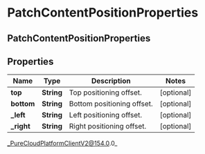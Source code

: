 # PatchContentPositionProperties

## PatchContentPositionProperties

## Properties

|Name | Type | Description | Notes|
|------------ | ------------- | ------------- | -------------|
| **top** | **String** | Top positioning offset. | [optional] |
| **bottom** | **String** | Bottom positioning offset. | [optional] |
| **_left** | **String** | Left positioning offset. | [optional] |
| **_right** | **String** | Right positioning offset. | [optional] |



_PureCloudPlatformClientV2@154.0.0_
